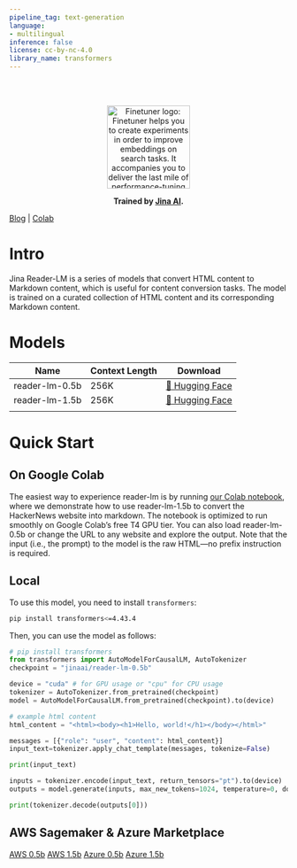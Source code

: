 ```yaml
---
pipeline_tag: text-generation
language:
- multilingual
inference: false
license: cc-by-nc-4.0
library_name: transformers
---
```


<br><br>

<p align="center">
<img src="https://aeiljuispo.cloudimg.io/v7/https://cdn-uploads.huggingface.co/production/uploads/603763514de52ff951d89793/AFoybzd5lpBQXEBrQHuTt.png?w=200&h=200&f=face" alt="Finetuner logo: Finetuner helps you to create experiments in order to improve embeddings on search tasks. It accompanies you to deliver the last mile of performance-tuning for neural search applications." width="150px">
</p>

<p align="center">
<b>Trained by <a href="https://jina.ai/"><b>Jina AI</b></a>.</b>
</p>

[Blog](https://jina.ai/news/reader-lm-small-language-models-for-cleaning-and-converting-html-to-markdown) | [Colab](https://colab.research.google.com/drive/1wXWyj5hOxEHY6WeHbOwEzYAC0WB1I5uA)


# Intro

Jina Reader-LM is a series of models that convert HTML content to Markdown content, which is useful for content conversion tasks. The model is trained on a curated collection of HTML content and its corresponding Markdown content.

# Models

| Name            |  Context Length   | Download                                                                                                                                          |
|-----------------|-------------------|-----------------------------------------------------------------------|
| reader-lm-0.5b  |  256K             | [🤗 Hugging Face](https://huggingface.co/jinaai/reader-lm-0.5b)       |
| reader-lm-1.5b  |  256K             | [🤗 Hugging Face](https://huggingface.co/jinaai/reader-lm-1.5b)       |
|                 |


# Quick Start

## On Google Colab
The easiest way to experience reader-lm is by running [our Colab notebook](https://colab.research.google.com/drive/1wXWyj5hOxEHY6WeHbOwEzYAC0WB1I5uA), 
where we demonstrate how to use reader-lm-1.5b to convert the HackerNews website into markdown. The notebook is optimized to run smoothly on Google Colab’s free T4 GPU tier. You can also load reader-lm-0.5b or change the URL to any website and explore the output. Note that the input (i.e., the prompt) to the model is the raw HTML—no prefix instruction is required.



## Local
To use this model, you need to install `transformers`:



```bash
pip install transformers<=4.43.4
```

Then, you can use the model as follows:

```python
# pip install transformers
from transformers import AutoModelForCausalLM, AutoTokenizer
checkpoint = "jinaai/reader-lm-0.5b"

device = "cuda" # for GPU usage or "cpu" for CPU usage
tokenizer = AutoTokenizer.from_pretrained(checkpoint)
model = AutoModelForCausalLM.from_pretrained(checkpoint).to(device)

# example html content
html_content = "<html><body><h1>Hello, world!</h1></body></html>"

messages = [{"role": "user", "content": html_content}]
input_text=tokenizer.apply_chat_template(messages, tokenize=False)

print(input_text)

inputs = tokenizer.encode(input_text, return_tensors="pt").to(device)
outputs = model.generate(inputs, max_new_tokens=1024, temperature=0, do_sample=False, repetition_penalty=1.08)

print(tokenizer.decode(outputs[0]))
```

## AWS Sagemaker & Azure Marketplace
[AWS 0.5b](https://aws.amazon.com/marketplace/pp/prodview-nli7b6dueo424?sr=0-1&ref_=beagle&applicationId=AWSMPContessa)
[AWS 1.5b](https://aws.amazon.com/marketplace/pp/prodview-ms27ixcwq3wjk?sr=0-2&ref_=beagle&applicationId=AWSMPContessa)
[Azure 0.5b](https://azuremarketplace.microsoft.com/en-us/marketplace/apps/jinaai.reader-lm-500m)
[Azure 1.5b](https://azuremarketplace.microsoft.com/en-us/marketplace/apps/jinaai.reader-lm-1500m)